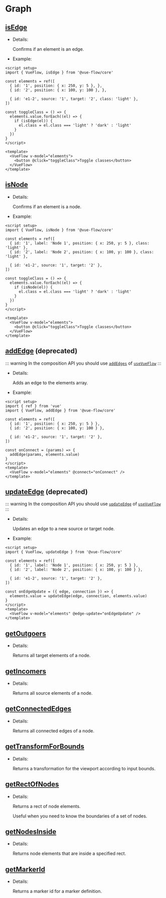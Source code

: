 # Graph

## [isEdge](/typedocs/functions/isEdge)

- Details:

  Confirms if an element is an edge.

- Example:

```vue{13}
<script setup>
import { VueFlow, isEdge } from '@vue-flow/core'

const elements = ref([
  { id: '1', position: { x: 250, y: 5 }, },
  { id: '2', position: { x: 100, y: 100 }, },

  { id: 'e1-2', source: '1', target: '2', class: 'light' },
])

const toggleClass = () => {
  elements.value.forEach((el) => {
    if (isEdge(el)) {
      el.class = el.class === 'light' ? 'dark' : 'light'
    }
  })
}
</script>

<template>
  <VueFlow v-model="elements">
    <button @click="toggleClass">Toggle classes</button>
  </VueFlow>
</template>
```

## [isNode](/typedocs/functions/isNode)

- Details:

  Confirms if an element is a node.

- Example:

```vue{13}
<script setup>
import { VueFlow, isNode } from '@vue-flow/core'

const elements = ref([
  { id: '1', label: 'Node 1', position: { x: 250, y: 5 }, class: 'light' },
  { id: '2', label: 'Node 2', position: { x: 100, y: 100 }, class: 'light' },

  { id: 'e1-2', source: '1', target: '2' },
])

const toggleClass = () => {
  elements.value.forEach((el) => {
    if (isNode(el)) {
      el.class = el.class === 'light' ? 'dark' : 'light'
    }
  })
}
</script>

<template>
  <VueFlow v-model="elements">
    <button @click="toggleClass">Toggle classes</button>
  </VueFlow>
</template>
```

## [addEdge](/typedocs/functions/isEdge) (deprecated)

::: warning
In the composition API you should use [`addEdges`](/typedocs/type-aliases/AddEdges) of [`useVueFlow`](/guide/composables#usevueflow/)
:::

- Details:

  Adds an edge to the elements array.

- Example:

```vue{12}
<script setup>
import { ref } from 'vue'
import { VueFlow, addEdge } from '@vue-flow/core'

const elements = ref([
  { id: '1', position: { x: 250, y: 5 } },
  { id: '2', position: { x: 100, y: 100 } },

  { id: 'e1-2', source: '1', target: '2' },
])

const onConnect = (params) => {
  addEdge(params, elements.value)
}
</script>
<template>
  <VueFlow v-model="elements" @connect="onConnect" />
</template>
```

## [updateEdge](/typedocs/functions/updateEdge) (deprecated)

::: warning
In the composition API you should use [`updateEdge`](/typedocs/type-aliases/UpdateEdge) of [`useVueFlow`](/guide/composables#usevueflow/)
:::

- Details:

  Updates an edge to a new source or target node.

- Example:

```vue{12}
<script setup>
import { VueFlow, updateEdge } from '@vue-flow/core'

const elements = ref([
  { id: '1', label: 'Node 1', position: { x: 250, y: 5 } },
  { id: '2', label: 'Node 2', position: { x: 100, y: 100 } },

  { id: 'e1-2', source: '1', target: '2' },
])

const onEdgeUpdate = ({ edge, connection }) => {
  elements.value = updateEdge(edge, connection, elements.value)
}
</script>
<template>
  <VueFlow v-model="elements" @edge-update="onEdgeUpdate" />
</template>
```

## [getOutgoers](/typedocs/functions/getOutgoers)

- Details:

  Returns all target elements of a node.

## [getIncomers](/typedocs/functions/getIncomers)

- Details:

  Returns all source elements of a node.

## [getConnectedEdges](/typedocs/functions/getConnectedEdges)

- Details:

  Returns all connected edges of a node.

## [getTransformForBounds](/typedocs/functions/getTransformForBounds)

- Details:

  Returns a transformation for the viewport according to input bounds.

## [getRectOfNodes](/typedocs/functions/getRectOfNodes)

- Details:

  Returns a rect of node elements.

  Useful when you need to know the boundaries of a set of nodes.

## [getNodesInside](/typedocs/functions/getNodesInside)

- Details:

  Returns node elements that are inside a specified rect.

## [getMarkerId](/typedocs/functions/getMarkerId)

- Details:

  Returns a marker id for a marker definition.
